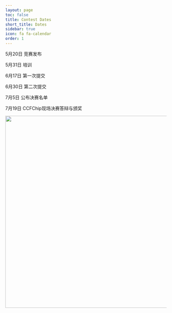 ```yaml
---
layout: page
toc: false
title: Contest Dates
short_title: Dates
sidebar: true
icon: fa fa-calendar
order: 1
---
```

5月20日 竞赛发布

5月31日 培训

6月17日 第一次提交

6月30日 第二次提交

7月5日 公布决赛名单 

7月19日 CCFChip现场决赛答辩与颁奖

<p align="middle">
    <img src="{% link media/schedule.png %}" width="600" class="center">
</p>
